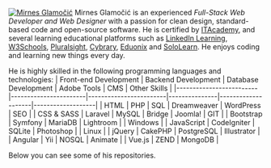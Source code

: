 [![Mirnes Glamočić](https://mirnesglamocic.com/images/developmentMirnes.webp)](https://mirnesglamocic.com)
Mirnes Glamočić is an experienced *Full-Stack Web Developer and Web Designer* with a passion for clean design, standard-based code and open-source software. He is certified by [ITAcademy](https://www.link-group.eu/portfolio/itacademy), and several learning educational platforms such as [LinkedIn Learning](https://www.linkedin.com/in/mirnesglamocic/), [W3Schools](https://www.w3profile.com/mirnesglamocic), [Pluralsight](https://app.pluralsight.com/profile/mirnes-glamocic), [Cybrary](https://app.cybrary.it/profile/mirnesglamocic), [Eduonix](https://www.eduonix.com/u/mirnes-glamocic) and [SoloLearn](https://www.sololearn.com/en/profile/18299203).
He enjoys coding and learning new things every day. 

He is highly skilled in the following programming languages and technologies:
|  Front-end Development  |  Backend Development  |  Database Development  |  Adobe Tools  |  CMS               | Other Skills      |
|-------------------------|-----------------------|------------------------|---------------|--------------------|-------------------|
|  HTML                   |  PHP                  |  SQL                   |  Dreamweaver  |  WordPress         |     SEO           |
|  CSS & SASS             |  Laravel              |  MySQL                 |  Bridge       |  Joomla!           |     GIT           |
|  Bootstrap              |  Symfony              |  MariaDB               |  Lightroom    |                    |     Windows       | 
|  JavaScript             |  CodeIgniter          |  SQLite                |  Photoshop    |                    |     Linux         |
|  jQuery                 |  CakePHP              |  PostgreSQL            |  Illustrator  |
|  Angular                |  Yii                  |  NOSQL                 |  Animate      |
|  Vue.js                 |  ZEND                 |  MongoDB               |

Below you can see some of his repositories.

